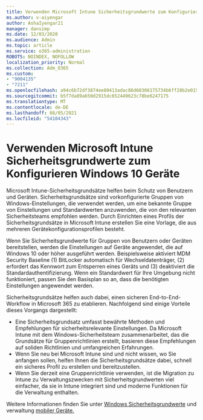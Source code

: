 ```yaml
---
title: Verwenden Microsoft Intune Sicherheitsgrundwerte zum Konfigurieren Windows 10 Geräte
ms.author: v-aiyengar
author: AshaIyengar21
manager: dansimp
ms.date: 12/03/2020
ms.audience: Admin
ms.topic: article
ms.service: o365-administration
ROBOTS: NOINDEX, NOFOLLOW
localization_priority: Normal
ms.collection: Adm_O365
ms.custom:
- "9004135"
- "7211"
ms.openlocfilehash: a94c6b72df3874ee80413adac86d60306175734b6ff28b2e015e05eec6f3838b
ms.sourcegitcommit: b5f7da89a650d2915dc652449623c78be6247175
ms.translationtype: MT
ms.contentlocale: de-DE
ms.lasthandoff: 08/05/2021
ms.locfileid: "54104343"
---
```

# <a name="use-microsoft-intune-security-baselines-to-configure-windows-10-devices"></a>Verwenden Microsoft Intune Sicherheitsgrundwerte zum Konfigurieren Windows 10 Geräte

Microsoft Intune-Sicherheitsgrundsätze helfen beim Schutz von Benutzern und Geräten. Sicherheitsgrundsätze sind vorkonfigurierte Gruppen von Windows-Einstellungen, die verwendet werden, um eine bekannte Gruppe von Einstellungen und Standardwerten anzuwenden, die von den relevanten Sicherheitsteams empfohlen werden. Durch Einrichten eines Profils der Sicherheitsgrundsätze in Microsoft Intune erstellen Sie eine Vorlage, die aus mehreren Gerätekonfigurationsprofilen besteht.

Wenn Sie Sicherheitsgrundwerte für Gruppen von Benutzern oder Geräten bereitstellen, werden die Einstellungen auf Geräte angewendet, die auf Windows 10 oder höher ausgeführt werden. Beispielsweise aktiviert MDM Security Baseline (1) BitLocker automatisch für Wechseldatenträger, (2) erfordert das Kennwort zum Entsperren eines Geräts und (3) deaktiviert die Standardauthentifizierung. Wenn ein Standardwert für Ihre Umgebung nicht funktioniert, passen Sie den Basisplan so an, dass die benötigten Einstellungen angewendet werden.

Sicherheitsgrundsätze helfen auch dabei, einen sicheren End-to-End-Workflow in Microsoft 365 zu etablieren. Nachfolgend sind einige Vorteile dieses Vorgangs dargestellt:

- Eine Sicherheitsgrundsatz umfasst bewährte Methoden und Empfehlungen für sicherheitsrelevante Einstellungen. Da Microsoft Intune mit dem Windows-Sicherheitsteam zusammenarbeitet, das die Grundsätze für Gruppenrichtlinien erstellt, basieren diese Empfehlungen auf soliden Richtlinien und umfangreichen Erfahrungen.
- Wenn Sie neu bei Microsoft Intune sind und nicht wissen, wo Sie anfangen sollen, helfen Ihnen die Sicherheitsgrundsätze dabei, schnell ein sicheres Profil zu erstellen und bereitzustellen.
- Wenn Sie derzeit eine Gruppenrichtlinie verwenden, ist die Migration zu Intune zu Verwaltungszwecken mit Sicherheitsgrundwerten viel einfacher, da sie in Intune integriert sind und moderne Funktionen für die Verwaltung enthalten.

Weitere Informationen finden Sie unter [Windows Sicherheitsgrundwerte](https://go.microsoft.com/fwlink/?linkid=2141503) und verwaltung [mobiler Geräte.](https://go.microsoft.com/fwlink/?linkid=2141701)